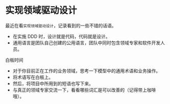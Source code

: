 # 实现领域驱动设计

最近在看`实现领域驱动设计`，记录看到的一些不错的话语。

- 在实施 DDD 时，设计就是代码，代码就是设计。
- 通用语言是团队自己创建的公用语言，团队中同时包含领域专家和软件开发人员。

白板时间

- 对于你目前正在工作的业务领域，思考一下模型中的通用术语和业务操作。
- 将术语写在白板上。
- 然后，将项目中所用到的短语也写下来。
- 与真正的领域专家交流一下，看看哪些词汇是可以改善的（记得带上咖啡哦）。
